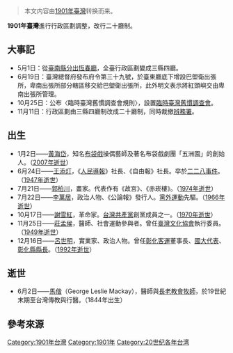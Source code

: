 > 本文内容由[1901年臺灣](https://zh.wikipedia.org/wiki/1901年臺灣)转换而来。


**1901年臺灣**進行行政區劃調整，改行二十廳制。

## 大事記

  - 5月1日：從[臺南縣分出](../Page/臺南縣_\(日治時期\).md "wikilink")[恆春廳](../Page/恆春廳.md "wikilink")，全臺行政區劃變成三縣四廳。
  - 6月19日：臺灣總督府發布府令第三十九號，於臺東廳底下增設巴塱衛出張所，卑南出張所部分轄區移交給巴塱衛出張所，此外明文表示將紅頭嶼交由卑南出張所管理。
  - 10月25日：公布〈臨時臺灣舊慣調查會規則〉，設置[臨時臺灣舊慣調查會](https://zh.wikipedia.org/wiki/臨時臺灣舊慣調查會 "wikilink")。
  - 11月11日：行政區劃由三縣四廳制改成二十廳制，同時裁撤[辨務署](../Page/辨務署.md "wikilink")。

## 出生

  - 1月2日——[黃海岱](../Page/黃海岱.md "wikilink")，知名[布袋戲](../Page/布袋戲.md "wikilink")操偶藝師及著名布袋戲劇團「五洲園」的創始人。（[2007年逝世](../Page/2007年臺灣.md "wikilink")）
  - 6月24日——[王添灯](../Page/王添灯.md "wikilink")，《[人民導報](../Page/人民導報.md "wikilink")》社長、《自由報》社長。卒於[二二八事件](https://zh.wikipedia.org/wiki/二二八事件 "wikilink")。（[1947年逝世](../Page/1947年臺灣.md "wikilink")）
  - 7月21日——[郭柏川](../Page/郭柏川.md "wikilink")，畫家。代表作有《故宮》、《赤崁樓》。（[1974年逝世](../Page/1974年臺灣.md "wikilink")）
  - 7月22日——[李萬居](../Page/李萬居.md "wikilink")，政治人物、《公論報》發行人。[黨外運動](../Page/黨外運動.md "wikilink")先驅。（[1966年逝世](../Page/1966年臺灣.md "wikilink")）
  - 10月17日——[謝雪紅](../Page/謝雪紅.md "wikilink")，革命家。[台灣共產黨](../Page/台灣共產黨.md "wikilink")創黨成員之一。（[1970年逝世](../Page/1970年臺灣.md "wikilink")）
  - 11月25日——[莊孟侯](../Page/莊孟侯.md "wikilink")，醫師、社會運動參與者。曾任[臺灣文化協會](../Page/臺灣文化協會.md "wikilink")執行委員。（[1949年逝世](../Page/1949年臺灣.md "wikilink")）
  - 12月16日——[呂世明](../Page/呂世明_\(台灣\).md "wikilink")，實業家、政治人物。曾任[彰化客運](../Page/彰化客運.md "wikilink")董事長、[國大代表](https://zh.wikipedia.org/wiki/國大代表 "wikilink")、[彰化縣](https://zh.wikipedia.org/wiki/彰化縣 "wikilink")[縣長](https://zh.wikipedia.org/wiki/彰化縣縣長 "wikilink")。（[1992年逝世](../Page/1992年臺灣.md "wikilink")）

## 逝世

  - 6月2日——[馬偕](../Page/馬偕.md "wikilink")（George Leslie Mackay），醫師與[長老教會](https://zh.wikipedia.org/wiki/長老教會 "wikilink")[牧師](https://zh.wikipedia.org/wiki/牧師 "wikilink")，於19世紀末期至台灣傳教與行醫。（1844年出生）

## 參考來源

[Category:1901年台灣](https://zh.wikipedia.org/wiki/Category:1901年台灣 "wikilink") [Category:1901年](https://zh.wikipedia.org/wiki/Category:1901年 "wikilink") [Category:20世纪各年台湾](https://zh.wikipedia.org/wiki/Category:20世纪各年台湾 "wikilink")